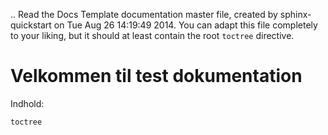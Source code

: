 .. Read the Docs Template documentation master file, created by
   sphinx-quickstart on Tue Aug 26 14:19:49 2014.
   You can adapt this file completely to your liking, but it should at least
   contain the root `toctree` directive.

Velkommen til test dokumentation
==================================================

Indhold:

`toctree`
